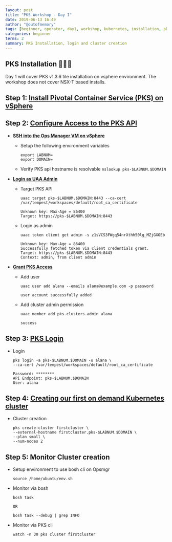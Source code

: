 ```yaml
---
layout: post
title: "PKS Workshop - Day I"
date: 2019-06-13 16:49
author: "@outofmemory"
tags: [beginner, operator, day1, workshop, kubernetes, installation, pks]
categories: beginner
terms: 2
summary: PKS Installation, login and cluster creation
---
```

## PKS Installation 🛫🛫🛫

Day 1 will cover PKS v1.3.6 tile installation on vsphere environment. The workshop does not cover NSX-T based installs.

## Step 1: [Install Pivotal Container Service (PKS) on vSphere](https://docs.pivotal.io/runtimes/pks/1-3/installing-pks-vsphere.html)

## Step 2: [Configure Access to the PKS API](https://docs.pivotal.io/runtimes/pks/1-3/configure-api.html)

- **[SSH into the Ops Manager VM on vSphere](https://docs.pivotal.io/runtimes/pks/1-3/manage-users.html#ssh-vsphere)**
  - Setup the following environment variables
  
    ```shell
    export LABNUM=
    export DOMAIN=
    ```
  
  - Verify PKS api hostname is resolvable `nslookup pks-$LABNUM.$DOMAIN`
  
- **[Login as UAA Admin](https://docs.pivotal.io/runtimes/pks/1-3/manage-users.html#uaa-admin-login)**
  
  - Target PKS API

    ```shell
    uaac target pks-$LABNUM.$DOMAIN:8443 --ca-cert /var/tempest/workspaces/default/root_ca_certificate

    Unknown key: Max-Age = 86400
    Target: https://pks-$LABNUM.$DOMAIN:8443
    ```

  - Login as admin

    ```shell
    uaac token client get admin -s z1sVCS3FWgq54nrXthh50lg_MZjGXOEb

    Unknown key: Max-Age = 86400
    Successfully fetched token via client credentials grant.
    Target: https://pks-$LABNUM.$DOMAIN:8443
    Context: admin, from client admin
    ```

- **[Grant PKS Access](https://docs.pivotal.io/runtimes/pks/1-3/manage-users.html#pks-access)**

  - Add user
  
    ```shell
    uaac user add alana --emails alana@example.com -p password

    user account successfully added
    ```

  - Add cluster admin permission
  
    ```shell
    uaac member add pks.clusters.admin alana

    success
    ```

## Step 3: [PKS Login](https://docs.pivotal.io/runtimes/pks/1-3/login.html#login)
  
- Login
  
  ```shell
  pks login -a pks-$LABNUM.$DOMAIN -u alana \
  --ca-cert /var/tempest/workspaces/default/root_ca_certificate

  Password: ********
  API Endpoint: pks-$LABNUM.$DOMAIN
  User: alana
  ```

## Step 4: [Creating our first on demand Kubernetes cluster](https://docs.pivotal.io/runtimes/pks/1-3/create-cluster.html#create)

- Cluster creation
  
  ```shell
  pks create-cluster firstcluster \
  --external-hostname firstcluster.pks-$LABNUM.$DOMAIN \
  --plan small \
  --num-nodes 2
  ```

## Step 5: Monitor Cluster creation

- Setup environment to use bosh cli on Opsmgr

  ```shell
  source /home/ubuntu/env.sh
  ```

- Monitor via bosh

  ```shell
  bosh task
  
  OR
  
  bosh task --debug | grep INFO
  ```

- Monitor via PKS cli

  ```shell
  watch -n 30 pks cluster firstcluster
  ```
